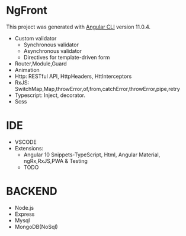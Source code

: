 # NgFront

This project was generated with [Angular CLI](https://github.com/angular/angular-cli) version 11.0.4.

- Custom validator
  - Synchronous validator
  - Asynchronous validator
  - Directives for template-driven form
- Router,Module,Guard
- Animation
- Http: RESTful API, HttpHeaders, HttInterceptors
- RxJS: SwitchMap,Map,throwError,of,from,catchError,throwError,pipe,retry
- Typescript: Inject, decorator.
- Scss
  >

# IDE

- VSCODE
- Extensions:
  - Angular 10 Snippets-TypeScript, Html, Angular Material, ngRx,RxJS,PWA & Testing
  - TODO

# BACKEND

- Node.js
- Express
- Mysql
- MongoDB(NoSql)
